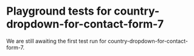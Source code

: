 # Playground tests for country-dropdown-for-contact-form-7
We are still awaiting the first test run for country-dropdown-for-contact-form-7.
